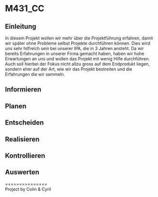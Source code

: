 # M431_CC
## Einleitung
In diesem Projekt wollen wir mehr über die Projektführung erfahren, damit wir später ohne Probleme selbst Projekte durchführen können. Dies wird uns sehr hilfreich sein bei unserer IPA, die in 3 Jahren ansteht. Da wir bereits Erfahrungen in unserer Firma gemacht haben, haben wir hohe Erwartungen an uns und wollen das Projekt mit wenig Hilfe durchführen.<br>
Auch soll hierbei der Fokus nicht allzu gross auf dem Endprodukt liegen, sondern eher auf der Art, wie wir das Projekt bestreiten und die Erfahrungen die wir sammeln.<br>
## Informieren
## Planen
## Entscheiden
## Realisieren
## Kontrollieren
## Auswerten
===============<br>
Project by Colin & Cyril 